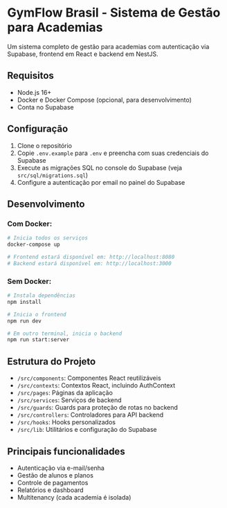 
# GymFlow Brasil - Sistema de Gestão para Academias

Um sistema completo de gestão para academias com autenticação via Supabase, frontend em React e backend em NestJS.

## Requisitos

- Node.js 16+
- Docker e Docker Compose (opcional, para desenvolvimento)
- Conta no Supabase

## Configuração

1. Clone o repositório
2. Copie `.env.example` para `.env` e preencha com suas credenciais do Supabase
3. Execute as migrações SQL no console do Supabase (veja `src/sql/migrations.sql`)
4. Configure a autenticação por email no painel do Supabase

## Desenvolvimento

### Com Docker:

```bash
# Inicia todos os serviços
docker-compose up

# Frontend estará disponível em: http://localhost:8080
# Backend estará disponível em: http://localhost:3000
```

### Sem Docker:

```bash
# Instala dependências
npm install

# Inicia o frontend
npm run dev

# Em outro terminal, inicia o backend
npm run start:server
```

## Estrutura do Projeto

- `/src/components`: Componentes React reutilizáveis
- `/src/contexts`: Contextos React, incluindo AuthContext
- `/src/pages`: Páginas da aplicação
- `/src/services`: Serviços de backend
- `/src/guards`: Guards para proteção de rotas no backend
- `/src/controllers`: Controladores para API backend
- `/src/hooks`: Hooks personalizados
- `/src/lib`: Utilitários e configuração do Supabase

## Principais funcionalidades

- Autenticação via e-mail/senha
- Gestão de alunos e planos
- Controle de pagamentos
- Relatórios e dashboard
- Multitenancy (cada academia é isolada)

